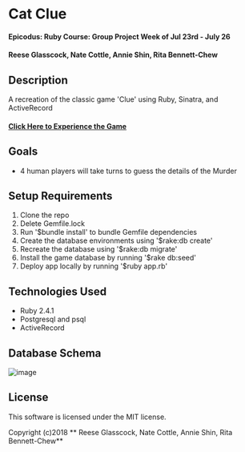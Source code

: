 # Cat Clue
#### Epicodus: Ruby Course: Group Project Week of Jul 23rd - July 26
#### Reese Glasscock, Nate Cottle, Annie Shin, Rita Bennett-Chew

## Description
A recreation of the classic game 'Clue' using Ruby, Sinatra, and ActiveRecord

#### [Click Here to Experience the Game](https://cat-clue.herokuapp.com/)

## Goals
* 4 human players will take turns to guess the details of the Murder

## Setup Requirements

1. Clone the repo
1. Delete Gemfile.lock
1. Run '$bundle install' to bundle Gemfile dependencies
1. Create the database environments using '$rake:db create'
1. Recreate the database using '$rake:db migrate'
1. Install the game database by running '$rake db:seed'
1. Deploy app locally by running '$ruby app.rb'

## Technologies Used

* Ruby 2.4.1
* Postgresql and psql
* ActiveRecord

## Database Schema
![image](https://user-images.githubusercontent.com/11031915/43095872-170dddaa-8e6c-11e8-946c-105e3b1ad153.png)

## License

This software is licensed under the MIT license.

Copyright (c)2018 ** Reese Glasscock, Nate Cottle, Annie Shin, Rita Bennett-Chew**
